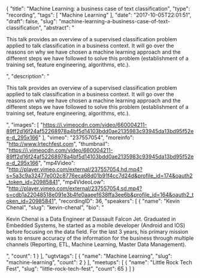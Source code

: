 {
  "title": "Machine Learning: a business case of text classification",
  "type": "recording",
  "tags": [
    "Machine Learning"
  ],
  "date": "2017-10-05T22:01:51",
  "draft": false,
  "slug": "machine-learning-a-business-case-of-text-classification",
  "abstract": "<p>This talk provides an overview of a supervised classification problem applied to talk classification in a business context. It will go over the reasons on why we have chosen a machine learning approach and the different steps we have followed to solve this problem (establishment of a training set, feature engineering, algorithms, etc.). </p>",
  "description": "<p>This talk provides an overview of a supervised classification problem applied to talk classification in a business context. It will go over the reasons on why we have chosen a machine learning approach and the different steps we have followed to solve this problem (establishment of a training set, feature engineering, algorithms, etc.). </p>",
  "images": [
    "https://i.vimeocdn.com/video/660004211-89ff2d16f24af52268978a4bf5d14103bdd0ae2135983c93945da13bd95f52ee-d_295x166"
  ],
  "vimeo": "237557054",
  "moreinfo": "http://www.lrtechfest.com",
  "thumbnail": "https://i.vimeocdn.com/video/660004211-89ff2d16f24af52268978a4bf5d14103bdd0ae2135983c93945da13bd95f52ee-d_295x166",
  "mp4Video": "http://player.vimeo.com/external/237557054.hd.mp4?s=5a3c9a32477e002c8776eca68d01b91f4cc7d24d&profile_id=174&oauth2_token_id=20985841",
  "mp4VideoLow": "http://player.vimeo.com/external/237557054.sd.mp4?s=cdb1a22048518e091e3b4fe0aaeef638ffa3ee6b&profile_id=164&oauth2_token_id=20985841",
  "recordingID": 36,
  "speakers": [
    {
      "name": "Kevin Chenal",
      "slug": "kevin-chenal",
      "bio": "<p>Kevin Chenal is a Data Engineer at Dassault Falcon Jet. Graduated in Embedded Systems, he started as a mobile developer (Android and IOS) before focusing on the data field. For the last 3 years, his primary mission was to ensure accuracy of the information for the business through multiple channels (Reporting, ETL, Machine Learning, Master Data Management).</p>",
      "count": 1
    }
  ],
  "ugtvtags": [
    {
      "name": "Machine Learning",
      "slug": "machine-learning",
      "count": 2
    }
  ],
  "meetups": [
    {
      "name": "Little Rock Tech Fest",
      "slug": "little-rock-tech-fest",
      "count": 65
    }
  ]
}